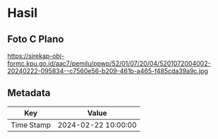 # Hasil

## Foto C Plano

https://sirekap-obj-formc.kpu.go.id/aac7/pemilu/ppwp/52/01/07/20/04/5201072004002-20240222-095834--c7560e56-b209-461b-a465-f485cda39a9c.jpg


## Metadata

| Key        | Value               |
| ---------- | ------------------- |
| Time Stamp | 2024-02-22 10:00:00 |



